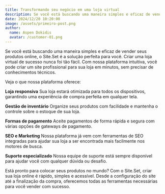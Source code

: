 ```yaml
---
title: Transformando seu negócio em uma loja virtual
description: Se você está buscando uma maneira simples e eficaz de vender seus produtos online, o Site.Set é a solução perfeita para você.
date: 2024/12/20 10:20:00
image: /assets/primeiro-post.png
author:
  name: Aspen Dokidis
  avatar: /customer-01.png
---
```


Se você está buscando uma maneira simples e eficaz de vender seus produtos online, o Site.Set é a solução perfeita para você. Criar uma loja virtual de sucesso nunca foi tão fácil. Com nossa plataforma intuitiva, você pode criar um site profissional para sua loja em minutos, sem precisar de conhecimentos técnicos.

Veja o que nossa plataforma oferece:

**Loja responsiva** Sua loja estará otimizada para todos os dispositivos, garantindo uma experiência de compra perfeita em qualquer tela.

**Gestão de inventário** Organize seus produtos com facilidade e mantenha o controle sobre o estoque de sua loja.

**Formas de pagamento** Aceite pagamentos de forma rápida e segura com várias opções de gateways de pagamento.

**SEO e Marketing** Nossa plataforma já vem com ferramentas de SEO integradas para ajudar sua loja a ser encontrada mais facilmente nos motores de busca.

**Suporte especializado** Nossa equipe de suporte está sempre disponível para ajudar você com qualquer dúvida ou desafio.

Está pronto para colocar seus produtos no mundo? Com o Site.Set, criar sua loja online é rápido, simples e acessível. Desde a configuração do site até a finalização da compra, oferecemos todas as ferramentas necessárias para você vender com sucesso.
